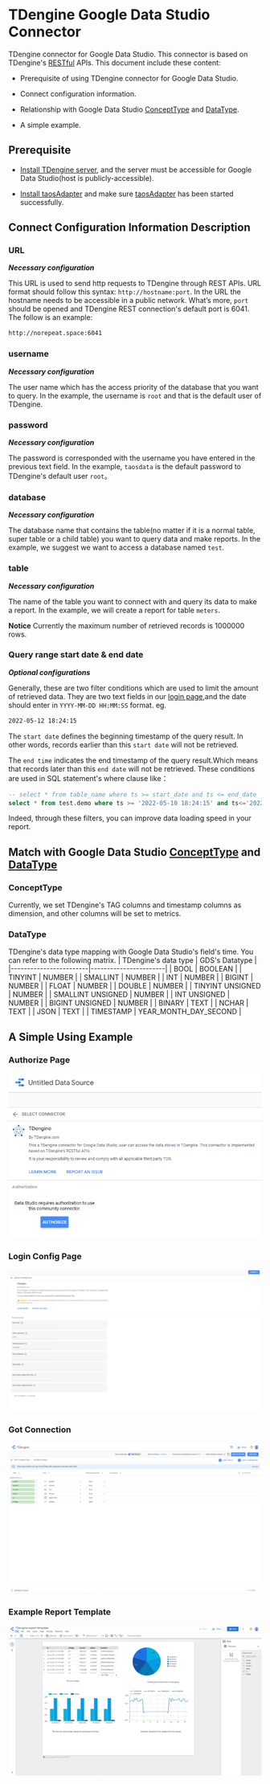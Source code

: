 # TDengine Google Data Studio Connector

TDengine connector for Google Data Studio. This connector is based on TDengine's [RESTful](https://tdengine.com/docs/en/v2.0/connector#restful) APIs.
This document include these content:

* Prerequisite of using TDengine connector for Google Data Studio.

* Connect configuration information.

* Relationship with Google Data Studio [ConceptType](https://developers.google.com/datastudio/connector/reference#concepttype) and [DataType](https://developers.google.com/datastudio/connector/reference#datatype).

* A simple example.

## Prerequisite

* [Install TDengine server](https://tdengine.com/getting-started/install), and the server must be accessible for Google Data Studio(host is publicly-accessible).

* [Install taosAdapter](https://github.com/taosdata/taosadapter#install-taosadapter) and make sure [taosAdapter](https://github.com/taosdata/taosadapter#startstop-taosadapter) has been started successfully.
  
## Connect Configuration Information Description

### URL

_**Necessary configuration**_

This URL is used to send http requests to TDengine through REST APIs.
URL format should follow this syntax: `http://hostname:port`. In the URL the hostname needs to be accessible in a public network. What’s more, `port` should be opened and TDengine REST connection's default port is 6041. The follow is an example:

``` bash
http://norepeat.space:6041
```

### username

_**Necessary configuration**_

The user name which has the access priority of the database that you want to query. In the example, the username is `root` and that is the default user of TDengine.

### password

_**Necessary configuration**_

The password is corresponded with the username you have entered in the previous text field. In the example, `taosdata` is the default password to TDengine's default user `root`。

### database

_**Necessary configuration**_

The database name that contains the table(no matter if it is a normal table, super table or a child table) you want to query data and make reports.
In the example, we suggest we want to access a database named `test`.

### table

_**Necessary configuration**_

The name of the table you want to connect with and query its data to make a report. In the example, we will create a report for table `meters`.

**Notice** Currently the maximum number of retrieved records is 1000000 rows.

### Query range start date & end date

_**Optional configurations**_

Generally, these are two filter conditions which are used to limit the amount of retrieved data. They are two text fields in our [login page](https://github.com/taosdata/gds-connector/blob/master/resource/login_page.jpg),and the date should enter in `YYYY-MM-DD HH:MM:SS` format.
eg.

``` bash
2022-05-12 18:24:15
```

The `start date` defines the beginning timestamp of the query result. In other words, records earlier than this `start date` will not be retrieved.

The `end time` indicates the end timestamp of the query result.Which means that records later than this `end date` will not be retrieved.
These conditions are used in SQL statement's where clause like：

``` SQL
-- select * from table_name where ts >= start_date and ts <= end_date
select * from test.demo where ts >= '2022-05-10 18:24:15' and ts<='2022-05-12 18:24:15'
```

Indeed, through these filters, you can improve data loading speed in your report.

## Match with Google Data Studio [ConceptType](https://developers.google.com/datastudio/connector/reference#concepttype) and [DataType](https://developers.google.com/datastudio/connector/reference#datatype)

### ConceptType

Currently, we set TDengine's TAG columns and timestamp columns as dimension, and other columns will be set to metrics.

### DataType

TDengine's data type mapping with Google Data Studio's field's time. You can refer to the following matrix.
| TDengine's   data type | GDS's Datatype        |
|------------------------|-----------------------|
| BOOL                   | BOOLEAN               |
| TINYINT                | NUMBER                |
| SMALLINT               | NUMBER                |
| INT                    | NUMBER                |
| BIGINT                 | NUMBER                |
| FLOAT                  | NUMBER                |
| DOUBLE                 | NUMBER                |
| TINYINT UNSIGNED       | NUMBER                |
| SMALLINT UNSIGNED      | NUMBER                |
| INT UNSIGNED           | NUMBER                |
| BIGINT UNSIGNED        | NUMBER                |
| BINARY                 | TEXT                  |
| NCHAR                  | TEXT                  |
| JSON                   | TEXT                  |
| TIMESTAMP              | YEAR_MONTH_DAY_SECOND |

## A Simple Using Example

### Authorize Page

![Authorize page](./resource/before_authorize.png)

### Login Config Page

![login config](./resource/login_page.jpg)

### Got Connection

![got connection](./resource/getConnection.jpg)

### Example Report Template

![report example](./resource/report_template.jpg)
